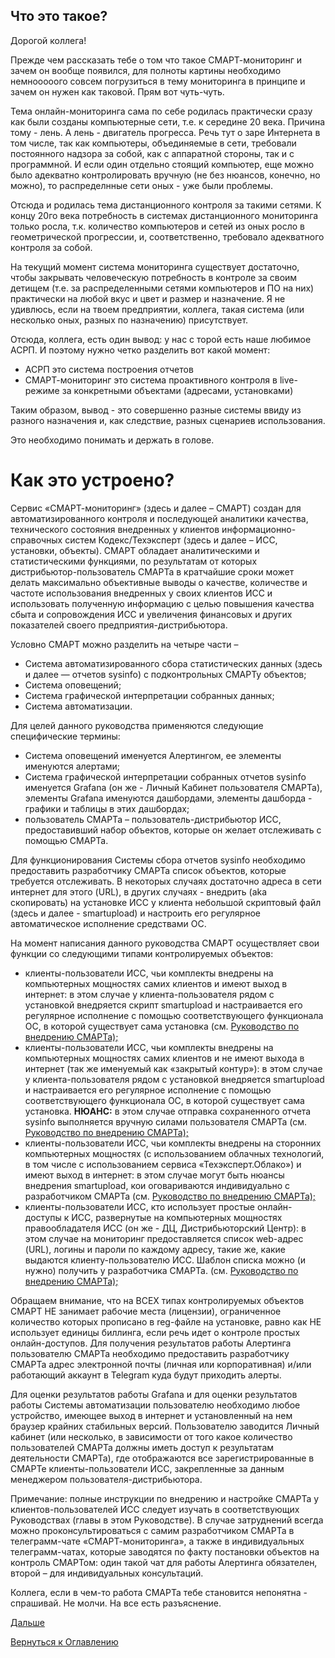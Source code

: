 ## Что это такое?

Дорогой коллега!

Прежде чем рассказать тебе о том что такое СМАРТ-мониторинг и зачем он вообще появился, для полноты картины необходимо 
немнооооого совсем погрузиться в тему мониторинга в принципе и зачем он нужен как таковой. Прям вот чуть-чуть.

Тема онлайн-мониторинга сама по себе родилась практически сразу как были созданы компьютерные сети, т.е. к середине 20 века. 
Причина тому - лень. А лень - двигатель прогресса. Речь тут о заре Интернета в том числе, так как компьютеры, объединяемые 
в сети, требовали постоянного надзора за собой, как с аппаратной стороны, так и с программной. И если один отдельно 
стоящий компьютер, еще можно было адекватно контролировать вручную (не без нюансов, конечно, но можно), то распределнные 
сети оных - уже были проблемы.

Отсюда и родилась тема дистанционного контроля за такими сетями. К концу 20го века потребность в системах дистанционного
мониторинга только росла, т.к. количество компьютеров и сетей из оных росло в геометрической прогрессии, и, соответственно,
требовало адекватного контроля за собой.

На текущий момент система мониторинга существует достаточно, чтобы закрывать человеческую потребность в контроле за своим
детищем (т.е. за распределенными сетями компьютеров и ПО на них) практически на любой вкус и цвет и размер и назначение.
Я не удивлюсь, если на твоем предприятии, коллега, такая система (или несколько оных, разных по назначению) присутствует.

Отсюда, коллега, есть один вывод: у нас с торой есть наше любимое АСРП. И поэтому нужно четко разделить вот какой момент:
- АСРП это система построения отчетов
- СМАРТ-мониторинг это система проактивного контроля в live-режиме за конкретными объектами (адресами, установками)

Таким образом, вывод - это совершенно разные системы ввиду из разного назначения и, как следствие, разных сценариев использования.

Это необходимо понимать и держать в голове.

# Как это устроено?

Сервис «СМАРТ-мониторинг» (здесь и далее – СМАРТ) создан для автоматизированного контроля и последующей аналитики качества, 
технического состояния внедренных у клиентов информационно-справочных систем Кодекс/Техэксперт (здесь и далее – ИСС, 
установки, объекты). 
СМАРТ обладает аналитическими и статистическими функциями, по результатам от которых дистрибьютор-пользователь СМАРТа в 
кратчайшие сроки может делать максимально объективные выводы о качестве, количестве и частоте использования внедренных 
у своих клиентов ИСС и использовать полученную информацию с целью повышения качества сбыта и сопровождения ИСС и 
увеличения финансовых и других показателей своего предприятия-дистрибьютора.

Условно СМАРТ можно разделить на четыре части – 
- Система автоматизированного сбора статистических данных (здесь и далее — отчетов sysinfo) с подконтрольных СМАРТу объектов; 
- Система оповещений; 
- Система графической интерпретации собранных данных;
- Система автоматизации.

Для целей данного руководства применяются следующие специфические термины: 
- Система оповещений именуется Алертингом, ее элементы именуются алертами;
- Система графической интерпретации собранных отчетов sysinfo именуется Grafana (он же - Личный Кабинет пользователя СМАРТа), 
элементы Grafana именуются дашбордами, элементы дашборда - графики и таблицы в этих дашбордах;
- пользователь СМАРТа – пользователь-дистрибьютор ИСС, предоставивший набор объектов, которые он желает отслеживать с 
помощью СМАРТа.

Для функционирования Системы сбора отчетов sysinfo необходимо предоставить разработчику СМАРТа список объектов, которые 
требуется отслеживать. 
В некоторых случаях достаточно адреса в сети интернет для этого (URL), в других случаях - внедрить (aka скопировать) 
на установке ИСС у клиента небольшой скриптовый файл (здесь и далее - smartupload) и настроить его регулярное автоматическое 
исполнение средствами ОС. 

На момент написания данного руководства СМАРТ осуществляет свои функции со следующими типами контролируемых объектов: 
- клиенты-пользователи ИСС, чьи комплекты внедрены на компьютерных мощностях самих клиентов и имеют выход в интернет: 
в этом случае у клиента-пользователя рядом с установкой внедряется скрипт smartupload и настраивается его регулярное исполнение 
с помощью соответствующего функционала ОС, в которой существует сама установка 
(см. [Руководство по внедрению СМАРТа);](051-smartupload-implementation-windows.md)
- клиенты-пользователи ИСС, чьи комплекты внедрены на компьютерных мощностях самих клиентов и не имеют выхода в интернет 
(так же именуемый как «закрытый контур»): в этом случае у клиента-пользователя рядом с установкой внедряется smartupload 
и настраивается его регулярное исполнение с помощью соответствующего функционала ОС, в которой существует сама установка. 
**НЮАНС:** в этом случае отправка сохраненного отчета sysinfo выполняется вручную силами пользователя СМАРТа 
(см. [Руководство по внедрению СМАРТа);](051-smartupload-implementation-windows.md)
- клиенты-пользователи ИСС, чьи комплекты внедрены на сторонних компьютерных мощностях (с использованием облачных технологий, 
в том числе с использованием сервиса «Техэксперт.Облако») и имеют выход в интернет: в этом случае могут быть нюансы внедрения 
smartupload, кои оговариваются индивидуально с разработчиком СМАРТа (см. [Руководство по внедрению СМАРТа);](056-smartupload-implementation-TEcloud.md)
- клиенты-пользователи ИСС, кто использует простые онлайн-доступы к ИСС, развернутые на компьютерных мощностях правообладателя 
ИСС (он же - ДЦ, Дистрибьюторский Центр): в этом случае на мониторинг предоставляется список web-адрес (URL), логины и 
пароли по каждому адресу, такие же, какие выдаются клиенту-пользователю ИСС. Шаблон списка можно (и нужно) получить у 
разработчика СМАРТа. (см. [Руководство по внедрению СМАРТа);](054-smartonline-implementation.md)

Обращаем внимание, что на ВСЕХ типах контролируемых объектов СМАРТ НЕ занимает рабочие места (лицензии), ограниченное 
количество которых прописано в reg-файле на установке, равно как НЕ использует единицы биллинга, если речь идет о контроле 
простых онлайн-доступов.
Для получения результатов работы Алертинга пользователю СМАРТа необходимо предоставить разработчику СМАРТа адрес 
электронной почты (личная или корпоративная) и/или работающий аккаунт в Telegram куда будут приходить алерты.

Для оценки результатов работы Grafana и для оценки результатов работы Системы автоматизации пользователю необходимо любое 
устройство, имеющее выход в интернет и установленный на нем браузер крайних стабильных версий. 
Пользователю заводится Личный кабинет (или несколько, в зависимости от того какое количество пользователей СМАРТа должны 
иметь доступ к результатам деятельности СМАРТа), где отображаются все зарегистрированные в СМАРТе клиенты-пользователи 
ИСС, закрепленные за данным менеджером пользователя-дистрибьютора.

Примечание: полные инструкции по внедрению и настройке СМАРТа у клиентов-пользователей ИСС следует изучать в соответствующих 
Руководствах (главы в этом Руководстве).
В случае затруднений всегда можно проконсультироваться с самим разработчиком СМАРТа в телеграмм-чате «СМАРТ-мониторинга», 
а также в индивидуальных телеграмм-чатах, которые заводятся по факту постановки объектов на контроль СМАРТом: один такой 
чат для работы Алертинга обязателен, второй – для индивидуальных консультаций.

Коллега, если в чем-то работа СМАРТа тебе становится непонятна - спрашивай. Не молчи. На все есть разъяснение.

[Дальше](020-auto-collect-sysinfo.md)

[Вернуться к Оглавлению](Readme.md)